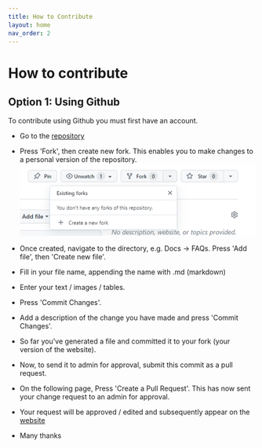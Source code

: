 ```yaml
---
title: How to Contribute
layout: home
nav_order: 2
---
```


# How to contribute

## Option 1: Using Github
To contribute using Github you must first have an account. 

- Go to the [repository](https://github.com/bjsilver/bag_wiki)
- Press 'Fork', then create new fork. This enables you to make changes to a personal version of the repository.
![screenshot](../assets/screenshots/create_fork_screenshot.png)
- Once created, navigate to the directory, e.g. Docs -> FAQs. Press 'Add file', then 'Create new file'.
- Fill in your file name, appending the name with .md (markdown)
- Enter your text / images / tables.
- Press 'Commit Changes'.
- Add a description of the change you have made and press 'Commit Changes'.
- So far you've generated a file and committed it to your fork (your version of the website).
- Now, to send it to admin for approval, submit this commit as a pull request.
- On the following page, Press 'Create a Pull Request'. This has now sent your change request to an admin for approval.
- Your request will be approved / edited and subsequently appear on the [website](https://bjsilver.github.io/bag_wiki/)

- Many thanks
